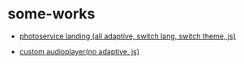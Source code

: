 # some-works


* <a href="https://sashajozwiak.github.io/some-works/portfolio/" target="_blank">photoservice landing (all adaptive, switch lang, switch theme, js)</a>

* <a href="https://sashajozwiak.github.io/some-works/js30-audio-player/" target="_blank">custom audioplayer(no adaptive, js)</a>
